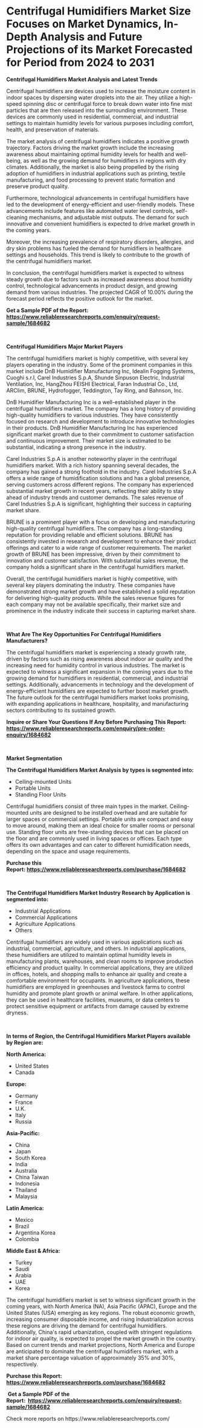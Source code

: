 <p><h1>Centrifugal Humidifiers Market Size Focuses on Market Dynamics, In-Depth Analysis and Future Projections of its Market Forecasted for Period from 2024 to 2031</h1></p><p><strong>Centrifugal Humidifiers Market Analysis and Latest Trends</strong></p>
<p><p>Centrifugal humidifiers are devices used to increase the moisture content in indoor spaces by dispersing water droplets into the air. They utilize a high-speed spinning disc or centrifugal force to break down water into fine mist particles that are then released into the surrounding environment. These devices are commonly used in residential, commercial, and industrial settings to maintain humidity levels for various purposes including comfort, health, and preservation of materials.</p><p>The market analysis of centrifugal humidifiers indicates a positive growth trajectory. Factors driving the market growth include the increasing awareness about maintaining optimal humidity levels for health and well-being, as well as the growing demand for humidifiers in regions with dry climates. Additionally, the market is also being propelled by the rising adoption of humidifiers in industrial applications such as printing, textile manufacturing, and food processing to prevent static formation and preserve product quality.</p><p>Furthermore, technological advancements in centrifugal humidifiers have led to the development of energy-efficient and user-friendly models. These advancements include features like automated water level controls, self-cleaning mechanisms, and adjustable mist outputs. The demand for such innovative and convenient humidifiers is expected to drive market growth in the coming years.</p><p>Moreover, the increasing prevalence of respiratory disorders, allergies, and dry skin problems has fueled the demand for humidifiers in healthcare settings and households. This trend is likely to contribute to the growth of the centrifugal humidifiers market.</p><p>In conclusion, the centrifugal humidifiers market is expected to witness steady growth due to factors such as increased awareness about humidity control, technological advancements in product design, and growing demand from various industries. The projected CAGR of 10.00% during the forecast period reflects the positive outlook for the market.</p></p>
<p><strong>Get a Sample PDF of the Report:&nbsp; <a href="https://www.reliableresearchreports.com/enquiry/request-sample/1684682">https://www.reliableresearchreports.com/enquiry/request-sample/1684682</a></strong></p>
<p>&nbsp;</p>
<p><strong>Centrifugal Humidifiers Major Market Players</strong></p>
<p><p>The centrifugal humidifiers market is highly competitive, with several key players operating in the industry. Some of the prominent companies in this market include DnB Humidifier Manufacturing Inc, Idealin Fogging Systems, Cuoghi s.r.l, Carel Industries S.p.A, Shunde Sinpuson Electric, Industrial Ventilation, Inc, HangZhou FEISHI Electrical, Faran Industrial Co., Ltd, ARClim, BRUNE, Hydrofogger, Teddington, Tay Ring, and Bahnson, Inc. </p><p>DnB Humidifier Manufacturing Inc is a well-established player in the centrifugal humidifiers market. The company has a long history of providing high-quality humidifiers to various industries. They have consistently focused on research and development to introduce innovative technologies in their products. DnB Humidifier Manufacturing Inc has experienced significant market growth due to their commitment to customer satisfaction and continuous improvement. Their market size is estimated to be substantial, indicating a strong presence in the industry.</p><p>Carel Industries S.p.A is another noteworthy player in the centrifugal humidifiers market. With a rich history spanning several decades, the company has gained a strong foothold in the industry. Carel Industries S.p.A offers a wide range of humidification solutions and has a global presence, serving customers across different regions. The company has experienced substantial market growth in recent years, reflecting their ability to stay ahead of industry trends and customer demands. The sales revenue of Carel Industries S.p.A is significant, highlighting their success in capturing market share.</p><p>BRUNE is a prominent player with a focus on developing and manufacturing high-quality centrifugal humidifiers. The company has a long-standing reputation for providing reliable and efficient solutions. BRUNE has consistently invested in research and development to enhance their product offerings and cater to a wide range of customer requirements. The market growth of BRUNE has been impressive, driven by their commitment to innovation and customer satisfaction. With substantial sales revenue, the company holds a significant share in the centrifugal humidifiers market.</p><p>Overall, the centrifugal humidifiers market is highly competitive, with several key players dominating the industry. These companies have demonstrated strong market growth and have established a solid reputation for delivering high-quality products. While the sales revenue figures for each company may not be available specifically, their market size and prominence in the industry indicate their success in capturing market share.</p></p>
<p>&nbsp;</p>
<p><strong>What Are The Key Opportunities For Centrifugal Humidifiers Manufacturers?</strong></p>
<p><p>The centrifugal humidifiers market is experiencing a steady growth rate, driven by factors such as rising awareness about indoor air quality and the increasing need for humidity control in various industries. The market is expected to witness a significant expansion in the coming years due to the growing demand for humidifiers in residential, commercial, and industrial settings. Additionally, advancements in technology and the development of energy-efficient humidifiers are expected to further boost market growth. The future outlook for the centrifugal humidifiers market looks promising, with expanding applications in healthcare, hospitality, and manufacturing sectors contributing to its sustained growth.</p></p>
<p><strong>Inquire or Share Your Questions If Any Before Purchasing This Report: <a href="https://www.reliableresearchreports.com/enquiry/pre-order-enquiry/1684682">https://www.reliableresearchreports.com/enquiry/pre-order-enquiry/1684682</a></strong></p>
<p>&nbsp;</p>
<p><strong>Market Segmentation</strong></p>
<p><strong>The Centrifugal Humidifiers Market Analysis by types is segmented into:</strong></p>
<p><ul><li>Ceiling-mounted Units</li><li>Portable Units</li><li>Standing Floor Units</li></ul></p>
<p><p>Centrifugal humidifiers consist of three main types in the market. Ceiling-mounted units are designed to be installed overhead and are suitable for larger spaces or commercial settings. Portable units are compact and easy to move around, making them an ideal choice for smaller rooms or personal use. Standing floor units are free-standing devices that can be placed on the floor and are commonly used in living spaces or offices. Each type offers its own advantages and can cater to different humidification needs, depending on the space and usage requirements.</p></p>
<p><strong>Purchase this Report:&nbsp;<a href="https://www.reliableresearchreports.com/purchase/1684682">https://www.reliableresearchreports.com/purchase/1684682</a></strong></p>
<p>&nbsp;</p>
<p><strong>The Centrifugal Humidifiers Market Industry Research by Application is segmented into:</strong></p>
<p><ul><li>Industrial Applications</li><li>Commercial Applications</li><li>Agriculture Applications</li><li>Others</li></ul></p>
<p><p>Centrifugal humidifiers are widely used in various applications such as industrial, commercial, agriculture, and others. In industrial applications, these humidifiers are utilized to maintain optimal humidity levels in manufacturing plants, warehouses, and clean rooms to improve production efficiency and product quality. In commercial applications, they are utilized in offices, hotels, and shopping malls to enhance air quality and create a comfortable environment for occupants. In agriculture applications, these humidifiers are employed in greenhouses and livestock farms to control humidity and promote plant growth or animal welfare. In other applications, they can be used in healthcare facilities, museums, or data centers to protect sensitive equipment or artifacts from damage caused by extreme dryness.</p></p>
<p>&nbsp;</p>
<p><strong>In terms of Region, the Centrifugal Humidifiers Market Players available by Region are:</strong></p>
<p>
    <p> <strong> North America: </strong>
        <ul>
            <li>United States</li>
            <li>Canada</li>
        </ul>
        </p> 
    <p> <strong> Europe: </strong>
        <ul>
            <li>Germany</li>
            <li>France</li>
            <li>U.K.</li>
            <li>Italy</li>
            <li>Russia</li>
        </ul>
        </p> 
    <p> <strong> Asia-Pacific: </strong>
        <ul>
            <li>China</li>
            <li>Japan</li>
            <li>South Korea</li>
            <li>India</li>
            <li>Australia</li>
            <li>China Taiwan</li>
            <li>Indonesia</li>
            <li>Thailand</li>
            <li>Malaysia</li>
        </ul>
        </p> 
    <p> <strong> Latin America: </strong>
        <ul>
            <li>Mexico</li>
            <li>Brazil</li>
            <li>Argentina Korea</li>
            <li>Colombia</li>
        </ul>
        </p> 
    <p> <strong> Middle East & Africa: </strong>
        <ul>
            <li>Turkey</li>
            <li>Saudi</li>
            <li>Arabia</li>
            <li>UAE</li>
            <li>Korea</li>
        </ul>
    </p>
    </p>
<p><p>The centrifugal humidifiers market is set to witness significant growth in the coming years, with North America (NA), Asia Pacific (APAC), Europe and the United States (USA) emerging as key regions. The robust economic growth, increasing consumer disposable income, and rising industrialization across these regions are driving the demand for centrifugal humidifiers. Additionally, China's rapid urbanization, coupled with stringent regulations for indoor air quality, is expected to propel the market growth in the country. Based on current trends and market projections, North America and Europe are anticipated to dominate the centrifugal humidifiers market, with a market share percentage valuation of approximately 35% and 30%, respectively.</p></p>
<p><strong>Purchase this Report: <a href="https://www.reliableresearchreports.com/purchase/1684682">https://www.reliableresearchreports.com/purchase/1684682</a></strong></p>
<p>&nbsp;<strong>Get a Sample PDF of the Report:&nbsp;&nbsp;<a href="https://www.reliableresearchreports.com/enquiry/request-sample/1684682">https://www.reliableresearchreports.com/enquiry/request-sample/1684682</a></strong></p>
<p><strong></strong></p>
<p>Check more reports on https://www.reliableresearchreports.com/</p>